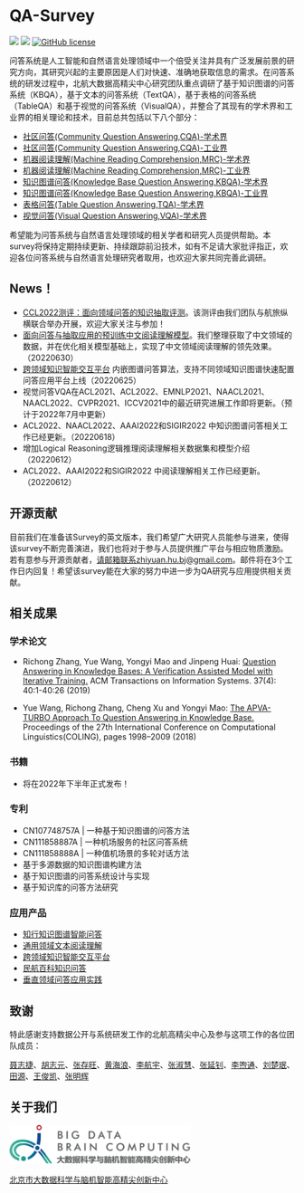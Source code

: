 # QA-Survey

![](https://img.shields.io/github/last-commit/BDBC-KG-NLP/QA-Survey?color=blue) ![](https://img.shields.io/badge/PRs-Welcome-brightgreen) [![GitHub license](https://img.shields.io/github/license/BDBC-KG-NLP/QA-Survey?color=red)](https://github.com/BDBC-KG-NLP/QA-Survey/blob/master/LICENSE)

问答系统是人工智能和自然语言处理领域中一个倍受关注并具有广泛发展前景的研究方向，其研究兴起的主要原因是人们对快速、准确地获取信息的需求。在问答系统的研发过程中，北航大数据高精尖中心研究团队重点调研了基于知识图谱的问答系统（KBQA），基于文本的问答系统（TextQA），基于表格的问答系统（TableQA）和基于视觉的问答系统（VisualQA），并整合了其现有的学术界和工业界的相关理论和技术，目前总共包括以下八个部分：

- [社区问答(Community Question Answering,CQA)-学术界](https://github.com/BDBC-KG-NLP/QA-Survey-CN/blob/master/社区问答(Community_Question_Answering,CQA)-学术界.md)
- [社区问答(Community Question Answering,CQA)-工业界](https://github.com/BDBC-KG-NLP/QA-Survey-CN/blob/master/社区问答(Community_Question_Answering,CQA)-工业界.md)
- [机器阅读理解(Machine Reading Comprehension,MRC)-学术界](https://github.com/BDBC-KG-NLP/QA-Survey-CN/blob/master/机器阅读理解(Machine_Reading_Comprehension,MRC)-学术界.md)
- [机器阅读理解(Machine Reading Comprehension,MRC)-工业界](https://github.com/BDBC-KG-NLP/QA-Survey-CN/blob/master/机器阅读理解(Machine_Reading_Comprehension,MRC)-工业界.md)
- [知识图谱问答(Knowledge Base Question Answering,KBQA)-学术界](https://github.com/BDBC-KG-NLP/QA-Survey-CN/blob/master/知识图谱问答(Knowledge_Base_Question_Answering,KBQA)-学术界.md)
- [知识图谱问答(Knowledge Base Question Answering,KBQA)-工业界](https://github.com/BDBC-KG-NLP/QA-Survey-CN/blob/master/知识图谱问答(Knowledge_Base_Question_Answering,KBQA)-工业界.md)
- [表格问答(Table Question Answering,TQA)-学术界](https://github.com/BDBC-KG-NLP/QA-Survey-CN/blob/master/表格问答(Table_Question_Answering,TQA)-学术界.md)
- [视觉问答(Visual Question Answering,VQA)-学术界](https://github.com/BDBC-KG-NLP/QA-Survey-CN/blob/master/视觉问答(Visual_Question_Answering,VQA)-学术界.md)

希望能为问答系统与自然语言处理领域的相关学者和研究人员提供帮助。本survey将保持定期持续更新、持续跟踪前沿技术，如有不足请大家批评指正，欢迎各位问答系统与自然语言处理研究者取用，也欢迎大家共同完善此调研。

## News！

 - [CCL2022测评：面向领域问答的知识抽取评测](https://github.com/BDBC-KG-NLP/CCL2022-DQAB)。该测评由我们团队与航旅纵横联合举办开展，欢迎大家关注与参加！
 - [面向问答与抽取应用的预训练中文阅读理解模型](https://github.com/BDBC-KG-NLP/Chinese-Pretrain-MRC-Model)。我们整理获取了中文领域的数据，并在优化相关模型基础上，实现了中文领域阅读理解的领先效果。（20220630）
 - [跨领域知识智能交互平台](http://zxqa.meta-ai.top/index) 内嵌图谱问答算法，支持不同领域知识图谱快速配置问答应用平台上线（20220625）
 - 视觉问答VQA在ACL2021、ACL2022、EMNLP2021、NAACL2021、NAACL2022、CVPR2021、ICCV2021中的最近研究进展工作即将更新。（预计于2022年7月中更新）
 - ACL2022、NAACL2022、AAAI2022和SIGIR2022 中知识图谱问答相关工作已经更新。（20220618）
 - 增加Logical Reasoning逻辑推理阅读理解相关数据集和模型介绍（20220612）
 - ACL2022、AAAI2022和SIGIR2022 中阅读理解相关工作已经更新。（20220612）

## 开源贡献
目前我们在准备该Survey的英文版本，我们希望广大研究人员能参与进来，使得该survey不断完善演进，我们也将对于参与人员提供推广平台与相应物质激励。若有意参与开源贡献者，请邮箱联系zhiyuan.hu.bj@gmail.com。邮件将在3个工作日内回复！希望该survey能在大家的努力中进一步为QA研究与应用提供相关贡献。

## 相关成果

### 学术论文

- Richong Zhang, Yue Wang, Yongyi Mao and Jinpeng Huai: [Question Answering in Knowledge Bases: A Verification Assisted Model with Iterative Training.](https://dl.acm.org/doi/abs/10.1145/3345557) ACM Transactions on Information Systems. 37(4): 40:1-40:26 (2019)

- Yue Wang, Richong Zhang, Cheng Xu and Yongyi Mao: [The APVA-TURBO Approach To Question Answering in Knowledge Base.](https://aclanthology.org/C18-1170/) Proceedings of the 27th International Conference on Computational Linguistics(COLING), pages 1998–2009 (2018)

### 书籍
- 将在2022年下半年正式发布！


###  专利

- CN107748757A | 一种基于知识图谱的问答方法
- CN111858887A | 一种机场服务的社区问答系统
- CN111858888A | 一种值机场景的多轮对话方法
- 基于多源数据的知识图谱构建方法
- 基于知识图谱的问答系统设计与实现
- 基于知识库的问答方法研究

### 应用产品

- [知行知识图谱智能问答](https://www.actkg.com/search/)
- [通用领域文本阅读理解](http://mrc.nlp.actkg.com/)
- [跨领域知识智能交互平台](http://zxqa.meta-ai.top/index)
- [民航百科知识问答](http://10.1.1.30:3920)
- [垂直领域问答应用实践](http://www.actkg.com/application)

## 致谢
特此感谢支持数据公开与系统研发工作的北航高精尖中心及参与这项工作的各位团队成员：

[聂志捷](https://github.com/Arthurizijar)、[胡志元](https://zhiyuanhubj.github.io/zhiyuan.github.io/)、[张存旺](https://github.com/)、[黄海浪](https://github.com/lerogo)、[李航宇](https://github.com/lhy9816)、[张淑慧](https://github.com/Hillary060)、[张延钊](https://github.com/zyznull)、[李喣通](https://github.com/Leext)、[刘楚珉](https://github.com/ChorlingLau)、[田源](https://github.com/xzwj)、[王俊凯](https://github.com/GitWazaki)、[张明辉](https://github.com/bigapple716)


## 关于我们

<div align=left><img src="./image/Logo.png" alt="img" width=320" /></div>

[北京市大数据科学与脑机智能高精尖创新中心](http://bdbc.buaa.edu.cn/?lang=zh)

